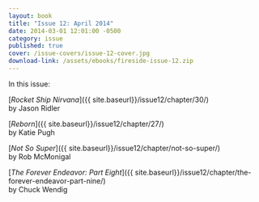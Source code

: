 ```yaml
---
layout: book
title: "Issue 12: April 2014"
date: 2014-03-01 12:01:00 -0500
category: issue
published: true
cover: /issue-covers/issue-12-cover.jpg
download-link: /assets/ebooks/fireside-issue-12.zip
---
```


In this issue:

[_Rocket Ship Nirvana_]({{ site.baseurl}}/issue12/chapter/30/)<br/>
by Jason Ridler

[_Reborn_]({{ site.baseurl}}/issue12/chapter/27/)<br/>
by Katie Pugh

[_Not So Super_]({{ site.baseurl}}/issue12/chapter/not-so-super/)<br/>
by Rob McMonigal

[_The Forever Endeavor: Part Eight_]({{ site.baseurl}}/issue12/chapter/the-forever-endeavor-part-nine/)<br/>
by Chuck Wendig
